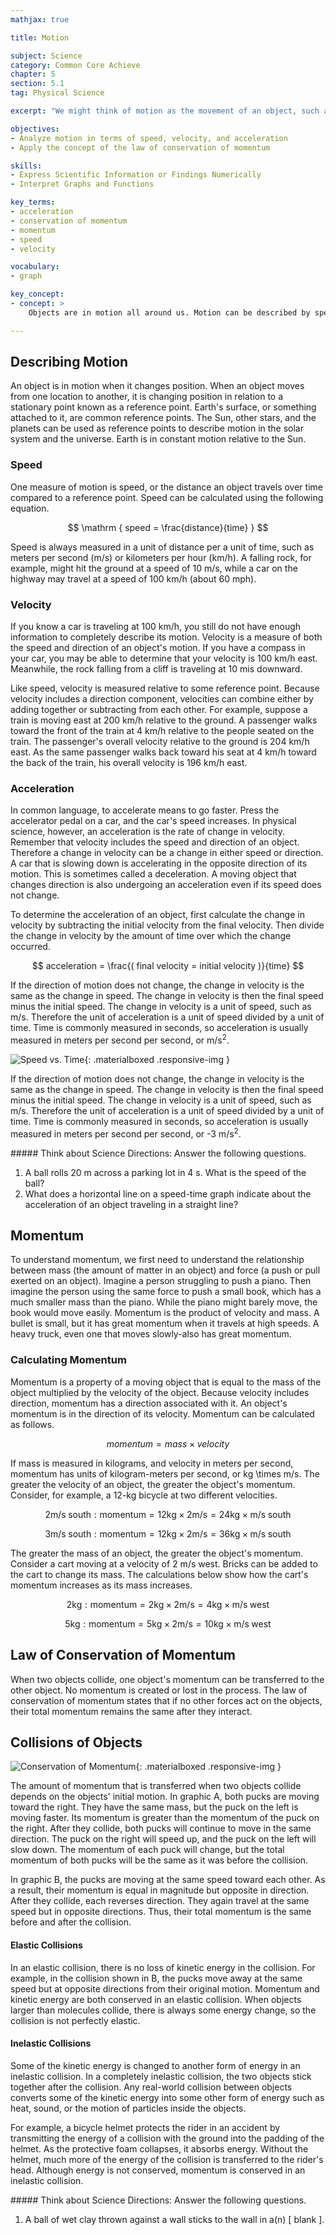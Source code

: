 ```yaml
---
mathjax: true

title: Motion

subject: Science
category: Common Core Achieve
chapter: 5
section: 5.1
tag: Physical Science

excerpt: "We might think of motion as the movement of an object, such as a race car speeding toward the finish line. In this lesson you will learn how scientists define motion in the physical world. Learn that in science, motion is described not only by how fast an object is moving, but also by which direction it is traveling, and by any change in direction or speed that may occur during movement."

objectives:
- Analyze motion in terms of speed, velocity, and acceleration
- Apply the concept of the law of conservation of momentum

skills:
- Express Scientific Information or Findings Numerically
- Interpret Graphs and Functions

key_terms:
- acceleration
- conservation of momentum
- momentum
- speed
- velocity

vocabulary:
- graph

key_concept:
- concept: >
    Objects are in motion all around us. Motion can be described by speed, velocity, and acceleration. A moving object has momentum, which can be transferred between objects.

---
```


## Describing Motion

An object is in motion when it changes position. When an object moves from one location to another, it is changing position in relation to a stationary point known as a reference point. Earth's surface, or something attached to it, are common reference points. The Sun, other stars, and the planets can be used as reference points to describe motion in the solar system and the universe. Earth is in constant motion relative to the Sun.

### Speed

One measure of motion is speed, or the distance an object travels over time compared to a reference point. Speed can be calculated using the following equation.

$$ \mathrm { speed = \frac{distance}{time} } $$

Speed is always measured in a unit of distance per a unit of time, such as meters per second (m/s) or kilometers per hour (km/h). A falling rock, for example, might hit the ground at a speed of 10 m/s, while a car on the highway may travel at a speed of 100 km/h (about 60 mph).

### Velocity

If you know a car is traveling at 100 km/h, you still do not have enough information to completely describe its motion. Velocity is a measure of both the speed and direction of an object's motion. If you have a compass in your car, you may be able to determine that your velocity is 100 km/h east. Meanwhile, the rock falling from a cliff is traveling at 10 mis downward.

Like speed, velocity is measured relative to some reference point. Because velocity includes a direction component, velocities can combine either by adding together or subtracting from each other. For example, suppose a train is moving east at 200 km/h relative to the ground. A passenger walks toward the front of the train at 4 km/h relative to the people seated on the train. The passenger's overall velocity relative to the ground is 204 km/h east. As the same passenger walks back toward his seat at 4 km/h toward the back of the train, his overall velocity is 196 km/h east.

### Acceleration

In common language, to accelerate means to go faster. Press the accelerator pedal on a car, and the car's speed increases. In physical science, however, an acceleration is the rate of change in velocity. Remember that velocity includes the speed and direction of an object. Therefore a change in velocity can be a change in either speed or direction. A car that is slowing down is accelerating in the opposite direction of its motion. This is sometimes called a deceleration. A moving object that changes direction is also undergoing an acceleration even if its speed does not change.

To determine the acceleration of an object, first calculate the change in velocity by subtracting the initial velocity from the final velocity. Then divide the change in velocity by the amount of time over which the change occurred.

$$ acceleration = \frac{( final velocity = initial velocity )}{time} $$

If the direction of motion does not change, the change in velocity is the same as the change in speed. The change in velocity is then the final speed minus the initial speed. The change in velocity is a unit of speed, such as m/s. Therefore the unit of acceleration is a unit of speed divided by a unit of time. Time is commonly measured in seconds, so acceleration is usually measured in meters per second per second, or m/s<sup>2</sup>.

![Speed vs. Time](){: .materialboxed .responsive-img }

If the direction of motion does not change, the change in velocity is the same as the change in speed. The change in velocity is then the final speed minus the initial speed. The change in velocity is a unit of speed, such as m/s. Therefore the unit of acceleration is a unit of speed divided by a unit of time. Time is commonly measured in seconds, so acceleration is usually measured in meters per second per second, or -3 m/s<sup>2</sup>.

<div class="card-panel {{ page.color }} white-text" markdown="1">
##### Think about Science
Directions: Answer the following questions.

  1. A ball rolls 20 m across a parking lot in 4 s. What is the speed of the ball?
  2. What does a horizontal line on a speed-time graph indicate about the acceleration of an object traveling in a straight line?
</div>

## Momentum

To understand momentum, we first need to understand the relationship between mass (the amount of matter in an object) and force (a push or pull exerted on an object). Imagine a person struggling to push a piano. Then imagine the person using the same force to push a small book, which has a much smaller mass than the piano. While the piano might barely move, the book would move easily. Momentum is the product of velocity and mass. A bullet is small, but it has great momentum when it travels at high speeds. A heavy truck, even one that moves slowly-also has great momentum.

### Calculating Momentum

Momentum is a property of a moving object that is equal to the mass of the object multiplied by the velocity of the object. Because velocity includes direction, momentum has a direction associated with it. An object's momentum is in the direction of its velocity. Momentum can be calculated as follows.

$$ momentum = mass \times velocity $$

If mass is measured in kilograms, and velocity in meters per second, momentum has units of kilogram-meters per second, or kg \times m/s. The greater the velocity of an object, the greater the object's momentum. Consider, for example, a 12-kg bicycle at two different velocities.

$$ \mathrm { 2 m/s \;south: momentum = 12 kg \times 2 m/s = 24 kg \times m/s \;south } $$

$$ \mathrm { 3 m/s \;south: momentum = 12 kg \times 2 m/s = 36 kg \times m/s \;south } $$

The greater the mass of an object, the greater the object's momentum. Consider a cart moving at a velocity of 2 m/s west. Bricks can be added to the cart to change its mass. The calculations below show how the cart's momentum increases as its mass increases.

$$ \mathrm { 2 kg: momentum = 2 kg \times 2 m/s = 4 kg \times m/s \;west } $$

$$ \mathrm { 5 kg: momentum = 5 kg \times 2 m/s = 10 kg \times m/s \;west } $$

## Law of Conservation of Momentum

When two objects collide, one object's momentum can be transferred to the other object. No momentum is created or lost in the process. The law of conservation of momentum states that if no other forces act on the objects, their total momentum remains the same after they interact.

## Collisions of Objects

![Conservation of Momentum](){: .materialboxed .responsive-img }

The amount of momentum that is transferred when two objects collide depends on the objects' initial motion. In graphic A, both pucks are moving toward the right. They have the same mass, but the puck on the left is moving faster. Its momentum is greater than the momentum of the puck on the right. After they collide, both pucks will continue to move in the same direction. The puck on the right will speed up, and the puck on the left will slow down. The momentum of each puck will change, but the total momentum of both pucks will be the same as it was before the collision.

In graphic B, the pucks are moving at the same speed toward each other. As a result, their momentum is equal in magnitude but opposite in direction. After they collide, each reverses direction. They again travel at the same speed but in opposite directions. Thus, their total momentum is the same before and after the collision.

#### Elastic Collisions

In an elastic collision, there is no loss of kinetic energy in the collision. For example, in the collision shown in B, the pucks move away at the same speed but at opposite directions from their original motion. Momentum and kinetic energy are both conserved in an elastic collision. When objects larger than molecules collide, there is always some energy change, so the collision is not perfectly elastic.

#### Inelastic Collisions

Some of the kinetic energy is changed to another form of energy in an inelastic collision. In a completely inelastic collision, the two objects stick together after the collision. Any real-world collision between objects converts some of the kinetic energy into some other form of energy such as heat, sound, or the motion of particles inside the objects.

For example, a bicycle helmet protects the rider in an accident by transmitting the energy of a collision with the ground into the padding of the helmet. As the protective foam collapses, it absorbs energy. Without the helmet, much more of the energy of the collision is transferred to the rider's head. Although energy is not conserved, momentum is conserved in an inelastic collision.

<div class="card-panel {{ page.color }} white-text" markdown="1">
##### Think about Science
Directions: Answer the following questions.

  1. A ball of wet clay thrown against a wall sticks to the wall in a(n) [ blank ].
</div>